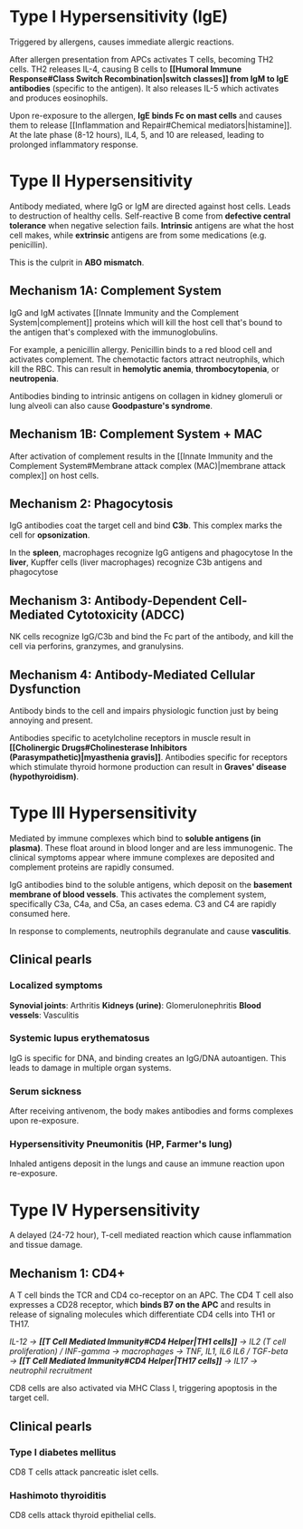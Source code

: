 # Type I Hypersensitivity (IgE)
Triggered by allergens, causes immediate allergic reactions.

After allergen presentation from APCs activates T cells, becoming TH2 cells. TH2 releases IL-4, causing B cells to **[[Humoral Immune Response#Class Switch Recombination|switch classes]] from IgM to IgE antibodies** (specific to the antigen). It also releases IL-5 which activates and produces eosinophils.

Upon re-exposure to the allergen, **IgE binds Fc on mast cells** and causes them to release [[Inflammation and Repair#Chemical mediators|histamine]]. At the late phase (8-12 hours), IL4, 5, and 10 are released, leading to prolonged inflammatory response.
# Type II Hypersensitivity
Antibody mediated, where IgG or IgM are directed against host cells. Leads to destruction of healthy cells. Self-reactive B come from **defective central tolerance** when negative selection fails. **Intrinsic** antigens are what the host cell makes, while **extrinsic** antigens are from some medications (e.g. penicillin).

This is the culprit in **ABO mismatch**.
## Mechanism 1A: Complement System
IgG and IgM activates [[Innate Immunity and the Complement System|complement]] proteins which will kill the host cell that's bound to the antigen that's complexed with the immunoglobulins.

For example, a penicillin allergy. Penicillin binds to a red blood cell and activates complement. The chemotactic factors attract neutrophils, which kill the RBC. This can result in **hemolytic anemia**, **thrombocytopenia**, or **neutropenia**.

Antibodies binding to intrinsic antigens on collagen in kidney glomeruli or lung alveoli can also cause **Goodpasture's syndrome**.
## Mechanism 1B: Complement System + MAC
After activation of complement results in the [[Innate Immunity and the Complement System#Membrane attack complex (MAC)|membrane attack complex]] on host cells.
## Mechanism 2: Phagocytosis
IgG antibodies coat the target cell and bind **C3b**. This complex marks the cell for **opsonization**. 

In the **spleen**, macrophages recognize IgG antigens and phagocytose 
In the **liver**, Kupffer cells (liver macrophages) recognize C3b antigens and phagocytose
## Mechanism 3: Antibody-Dependent Cell-Mediated Cytotoxicity (ADCC)
NK cells recognize IgG/C3b and bind the Fc part of the antibody, and kill the cell via perforins, granzymes, and granulysins.
## Mechanism 4: Antibody-Mediated Cellular Dysfunction
Antibody binds to the cell and impairs physiologic function just by being annoying and present.

Antibodies specific to acetylcholine receptors in muscle result in **[[Cholinergic Drugs#Cholinesterase Inhibitors (Parasympathetic)|myasthenia gravis]]**.
Antibodies specific for receptors which stimulate thyroid hormone production can result in **Graves' disease (hypothyroidism)**.
# Type III Hypersensitivity
Mediated by immune complexes which bind to **soluble antigens (in plasma)**. These float around in blood longer and are less immunogenic. The clinical symptoms appear where immune complexes are deposited and complement proteins are rapidly consumed.

IgG antibodies bind to the soluble antigens, which deposit on the **basement membrane of blood vessels**. This activates the complement system, specifically C3a, C4a, and C5a, an cases edema. C3 and C4 are rapidly consumed here.

In response to complements, neutrophils degranulate and cause **vasculitis**.
## Clinical pearls
### Localized symptoms
**Synovial joints**: Arthritis
**Kidneys (urine)**: Glomerulonephritis
**Blood vessels**: Vasculitis
### Systemic lupus erythematosus
IgG is specific for DNA, and binding creates an IgG/DNA autoantigen. This leads to damage in multiple organ systems.
### Serum sickness
After receiving antivenom, the body makes antibodies and forms complexes upon re-exposure.
### Hypersensitivity Pneumonitis (HP, Farmer's lung)
Inhaled antigens deposit in the lungs and cause an immune reaction upon re-exposure.
# Type IV Hypersensitivity
A delayed (24-72 hour), T-cell mediated reaction which cause inflammation and tissue damage.
## Mechanism 1: CD4+
A T cell binds the TCR and CD4 co-receptor on an APC. The CD4 T cell also expresses a CD28 receptor, which **binds B7 on the APC** and results in release of signaling molecules which differentiate CD4 cells into TH1 or TH17.

*IL-12 → **[[T Cell Mediated Immunity#CD4 Helper|TH1 cells]]** → IL2 (T cell proliferation) / INF-gamma → macrophages → TNF, IL1, IL6*
*IL6 / TGF-beta → **[[T Cell Mediated Immunity#CD4 Helper|TH17 cells]]** → IL17 → neutrophil recruitment*

CD8 cells are also activated via MHC Class I, triggering apoptosis in the target cell.
## Clinical pearls
### Type I diabetes mellitus
CD8 T cells attack pancreatic islet cells.
### Hashimoto thyroiditis
CD8 cells attack thyroid epithelial cells.